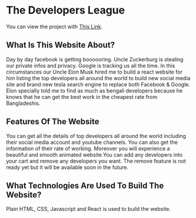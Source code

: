 # The Developers League 
You can view the project with [This Link](https://top-devs.netlify.app/).

## What Is This Website About?
Day by day facebook is getting boooooring. Uncle Zuckerburg is stealing our private infos and privacy. Google is tracking us all the time. In this circumstances our Uncle Elon Musk hired me to build a react website for him listing the top developers all around the world to build new social media site and brand new tesla search engine to replace both Facebook & Google. Elon specially told me to find as much as bengali developers because he knows that he can get the best work in the cheapest rate from Bangladeshis. 

## Features Of The Website 
You can get all the details of top developers all around the world including their social media account and youtube channels. You can also get the information of their rate of working. Moreover you will experience a beautiful and smooth animated website.You can add any developers into your cart and remove any developers you want. The remove feature is not ready yet but it will be available soon in the future. 

## What Technologies Are Used To Build The Website? 
Plain HTML, CSS, Javascript and React is used to build the website. 